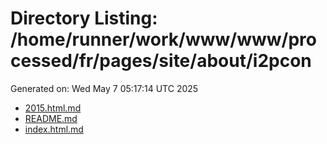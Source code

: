 # Directory Listing: /home/runner/work/www/www/processed/fr/pages/site/about/i2pcon
Generated on: Wed May  7 05:17:14 UTC 2025

- [2015.html.md](2015.html.md)
- [README.md](README.md)
- [index.html.md](index.html.md)
